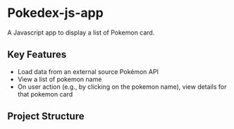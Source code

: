 # Pokedex-js-app
A Javascript  app to display a list of Pokemon card.

## Key   Features  
-  Load   data   from   an   external   source  Pokémon  API
-  View   a   list   of   pokemon name
-  On   user   action   (e.g.,   by   clicking   on  the pokemon name),   view   details   for   that   pokemon card

## Project Structure
